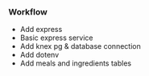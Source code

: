 ### Workflow

- Add express
- Basic express service
- Add knex pg & database connection
- Add dotenv
- Add meals and ingredients tables
